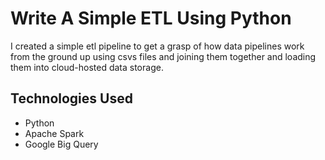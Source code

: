 # Write A Simple ETL Using Python

I created a simple etl pipeline to get a grasp of how data pipelines work from the ground up using csvs files
and joining them together and loading them into cloud-hosted data storage. 

## Technologies Used 

+ Python 
+ Apache Spark
+ Google Big Query



